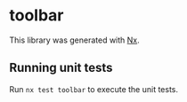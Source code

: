 # toolbar

This library was generated with [Nx](https://nx.dev).

## Running unit tests

Run `nx test toolbar` to execute the unit tests.
